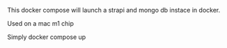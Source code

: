 This docker compose will launch a strapi and mongo db instace in docker.

Used on a mac m1 chip

Simply docker compose up
